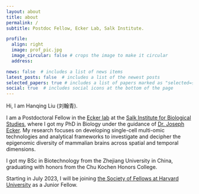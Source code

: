 ```yaml
---
layout: about
title: about
permalink: /
subtitle: Postdoc Fellow, Ecker Lab, Salk Institute.

profile:
  align: right
  image: prof_pic.jpg
  image_circular: false # crops the image to make it circular
  address:

news: false  # includes a list of news items
latest_posts: false  # includes a list of the newest posts
selected_papers: true # includes a list of papers marked as "selected={true}"
social: true  # includes social icons at the bottom of the page
---
```


Hi, I am Hanqing Liu (刘翰青).

I am a Postdoctoral Fellow in the [Ecker lab](https://ecker.salk.edu/) at the
[Salk Institute for Biological Studies](https://www.salk.edu/),
where I got my PhD in Biology under the guidance of
[Dr. Joseph Ecker](https://www.hhmi.org/scientists/joseph-r-ecker).
My research focuses on developing single-cell multi-omic technologies and analytical frameworks
to investigate and decipher the epigenomic diversity of mammalian brains across spatial and temporal dimensions.

I got my BSc in Biotechnology from the Zhejiang University in China,
graduating with honors from the Chu Kochen Honors College.

Starting in July 2023, I will be joining
[the Society of Fellows at Harvard University](https://socfell.fas.harvard.edu/about)
as a Junior Fellow.
